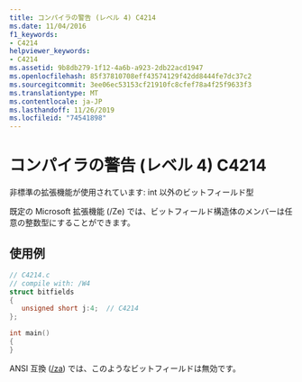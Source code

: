 ```yaml
---
title: コンパイラの警告 (レベル 4) C4214
ms.date: 11/04/2016
f1_keywords:
- C4214
helpviewer_keywords:
- C4214
ms.assetid: 9b8db279-1f12-4a6b-a923-2db22acd1947
ms.openlocfilehash: 85f37810708eff43574129f42dd8444fe7dc37c2
ms.sourcegitcommit: 3ee06ec53153cf21910fc8cfef78a4f25f9633f3
ms.translationtype: MT
ms.contentlocale: ja-JP
ms.lasthandoff: 11/26/2019
ms.locfileid: "74541898"
---
```

# <a name="compiler-warning-level-4-c4214"></a>コンパイラの警告 (レベル 4) C4214

非標準の拡張機能が使用されています: int 以外のビットフィールド型

既定の Microsoft 拡張機能 (/Ze) では、ビットフィールド構造体のメンバーは任意の整数型にすることができます。

## <a name="example"></a>使用例

```c
// C4214.c
// compile with: /W4
struct bitfields
{
   unsigned short j:4;  // C4214
};

int main()
{
}
```

ANSI 互換 ([/za](../../build/reference/za-ze-disable-language-extensions.md)) では、このようなビットフィールドは無効です。